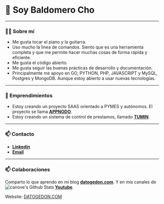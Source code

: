 # **👋 Soy Baldomero Cho**

------------------------------------------------------------------------
### **👨‍💻 Sobre mí**
- Me gusta tocar el piano y la guitarra.
- Uso mucho la línea de comandos. Siento que es una herramienta completa y que me permite hacer muchas cosas de forma rápida y eficiente.
- Me gusta el código abierto.
- Me gusta seguir las buenas prácticas de desarrollo y documentación.
- Principalmente me apoyo en GO, PYTHON, PHP, JAVASCRIPT y MySQL, Postgres y MongoDB. Aunque estoy abierto a usar nuevas tecnologías.
____________________________________________________

### **🐋 Emprendimientos**
- Estoy creando un proyecto SAAS orientado a PYMES y autónomos. El proyecto se llama [**APPNODO**](https://appnodo.com).
- Estoy creando un sistema de control de prestamos, llamado [**TUMIN**](https://appnodo.com/tumin).

----------------
### **📫 Contacto**
- [**Linkedin**](https://www.linkedin.com/in/baldomerocho/)
- [**Email**](mailto:baldomerocho@icloud.com)

------------------------------------------------------------------------------------------------------------------------------

### **📫 Colaboraciones**
Comparto lo que aprendo en mi blog [**datogedon.com**](https://datogedon.com). Y en mis canales de [**Youtube**](https://www.youtube.com/channel/UCUEIkqP0ZYY7R7GEV5wwhvA).
<img align="left" alt="canove's Github Stats" src="https://github-readme-stats.vercel.app/api?username=baldomerocho&show_icons=true&hide_border=true&theme=dark" />

Website: [DATOGEDON.COM](datogedon.com)
